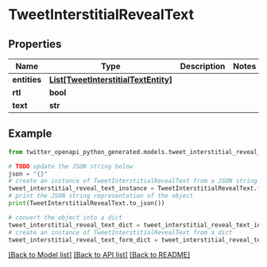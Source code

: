 # TweetInterstitialRevealText


## Properties

Name | Type | Description | Notes
------------ | ------------- | ------------- | -------------
**entities** | [**List[TweetInterstitialTextEntity]**](TweetInterstitialTextEntity.md) |  | 
**rtl** | **bool** |  | 
**text** | **str** |  | 

## Example

```python
from twitter_openapi_python_generated.models.tweet_interstitial_reveal_text import TweetInterstitialRevealText

# TODO update the JSON string below
json = "{}"
# create an instance of TweetInterstitialRevealText from a JSON string
tweet_interstitial_reveal_text_instance = TweetInterstitialRevealText.from_json(json)
# print the JSON string representation of the object
print(TweetInterstitialRevealText.to_json())

# convert the object into a dict
tweet_interstitial_reveal_text_dict = tweet_interstitial_reveal_text_instance.to_dict()
# create an instance of TweetInterstitialRevealText from a dict
tweet_interstitial_reveal_text_form_dict = tweet_interstitial_reveal_text.from_dict(tweet_interstitial_reveal_text_dict)
```
[[Back to Model list]](../README.md#documentation-for-models) [[Back to API list]](../README.md#documentation-for-api-endpoints) [[Back to README]](../README.md)


